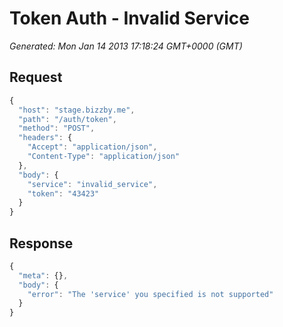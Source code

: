 # Token Auth - Invalid Service

*Generated: Mon Jan 14 2013 17:18:24 GMT+0000 (GMT)*
## Request
```javascript
{
  "host": "stage.bizzby.me",
  "path": "/auth/token",
  "method": "POST",
  "headers": {
    "Accept": "application/json",
    "Content-Type": "application/json"
  },
  "body": {
    "service": "invalid_service",
    "token": "43423"
  }
}
```

## Response
```javascript
{
  "meta": {},
  "body": {
    "error": "The 'service' you specified is not supported"
  }
}
```

